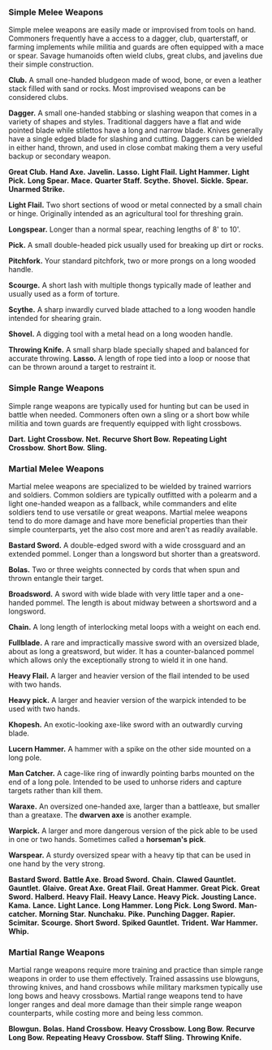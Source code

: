 ### Simple Melee Weapons

Simple melee weapons are easily made or improvised from tools on hand. Commoners frequently have a access to a dagger, club, quarterstaff, or farming implements while militia and guards are often equipped with a mace or spear. Savage humanoids often wield clubs, great clubs, and javelins due their simple construction.

**Club.** A small one-handed bludgeon made of wood, bone, or even a leather stack filled with sand or rocks. Most improvised weapons can be considered clubs.

**Dagger.** A small one-handed stabbing or slashing weapon that comes in a variety of shapes and styles. Traditional daggers have a flat and wide pointed blade while stilettos have a long and narrow blade. Knives generally have a single edged blade for slashing and cutting. Daggers can be wielded in either hand, thrown, and used in close combat making them a very useful backup or secondary weapon.


**Great Club.**
**Hand Axe.**
**Javelin.**
**Lasso.**
**Light Flail.**
**Light Hammer.**
**Light Pick.**
**Long Spear.**
**Mace.**
**Quarter Staff.**
**Scythe.**
**Shovel.**
**Sickle.**
**Spear.**
**Unarmed Strike.**


**Light Flail.** Two short sections of wood or metal connected by a small chain or hinge. Originally intended as an agricultural tool for threshing grain.

**Longspear.** Longer than a normal spear, reaching lengths of 8' to 10'.

**Pick.** A small double-headed pick usually used for breaking up dirt or rocks.

**Pitchfork.** Your standard pitchfork, two or more prongs on a long wooded handle.

**Scourge.** A short lash with multiple thongs typically made of leather and usually used as a form of torture.

**Scythe.** A sharp inwardly curved blade attached to a long wooden handle intended for shearing grain.

**Shovel.** A digging tool with a metal head on a long wooden handle.

**Throwing Knife.** A small sharp blade specially shaped and balanced for accurate throwing.
**Lasso.** A length of rope tied into a loop or noose that can be thrown around a target to restraint it.



### Simple Range Weapons

Simple range weapons are typically used for hunting but can be used in battle when needed. Commoners often own a sling or a short bow while militia and town guards are frequently equipped with light crossbows.


**Dart.**
**Light Crossbow.**
**Net.**
**Recurve Short Bow.**
**Repeating Light Crossbow.**
**Short Bow.**
**Sling.**

### Martial Melee Weapons

Martial melee weapons are specialized to be wielded by trained warriors and soldiers. Common soldiers are typically outfitted with a polearm and a light one-handed weapon as a fallback, while commanders and elite soldiers tend to use versatile or great weapons. Martial melee weapons tend to do more damage and have more beneficial properties than their simple counterparts, yet the also cost more and aren't as readily available.

**Bastard Sword.** A double-edged sword with a wide crossguard and an extended pommel. Longer than a longsword but shorter than a greatsword.

**Bolas.** Two or three weights connected by cords that when spun and thrown entangle their target.

**Broadsword.** A sword with wide blade with very little taper and a one-handed pommel. The length is about midway between a shortsword and a longsword.

**Chain.** A long length of interlocking metal loops with a weight on each end.

**Fullblade.** A rare and impractically massive sword with an oversized blade, about as long a greatsword, but wider. It has a counter-balanced pommel which allows only the exceptionally strong to wield it in one hand.

**Heavy Flail.** A larger and heavier version of the flail intended to be used with two hands.

**Heavy pick.** A larger and heavier version of the warpick intended to be used with two hands.

**Khopesh.** An exotic-looking axe-like sword with an outwardly curving blade.

**Lucern Hammer.** A hammer with a spike on the other side mounted on a long pole.

**Man Catcher.** A cage-like ring of inwardly pointing barbs mounted on the end of a long pole. Intended to be used to unhorse riders and capture targets rather than kill them.

**Waraxe.** An oversized one-handed axe, larger than a battleaxe, but smaller than a greataxe. The **dwarven axe** is another example.

**Warpick.** A larger and more dangerous version of the pick able to be used in one or two hands. Sometimes called a **horseman's pick**.

**Warspear.** A sturdy oversized spear with a heavy tip that can be used in one hand by the very strong. 

**Bastard Sword.**
**Battle Axe.**
**Broad Sword.**
**Chain.**
**Clawed Gauntlet.**
**Gauntlet.**
**Glaive.**
**Great Axe.**
**Great Flail.**
**Great Hammer.**
**Great Pick.**
**Great Sword.**
**Halberd.**
**Heavy Flail.**
**Heavy Lance.**
**Heavy Pick.**
**Jousting Lance.**
**Kama.**
**Lance.**
**Light Lance.**
**Long Hammer.**
**Long Pick.**
**Long Sword.**
**Man-catcher.**
**Morning Star.**
**Nunchaku.**
**Pike.**
**Punching Dagger.**
**Rapier.**
**Scimitar.**
**Scourge.**
**Short Sword.**
**Spiked Gauntlet.**
**Trident.**
**War Hammer.**
**Whip.**


### Martial Range Weapons

Martial range weapons require more training and practice than simple range weapons in order to use them effectively. Trained assassins use blowguns, throwing knives, and hand crossbows while military marksmen typically use long bows and heavy crossbows. Martial range weapons tend to have longer ranges and deal more damage than their simple range weapon counterparts, while costing more and being less common.

**Blowgun.**
**Bolas.**
**Hand Crossbow.**
**Heavy Crossbow.**
**Long Bow.**
**Recurve Long Bow.**
**Repeating Heavy Crossbow.**
**Staff Sling.**
**Throwing Knife.**

